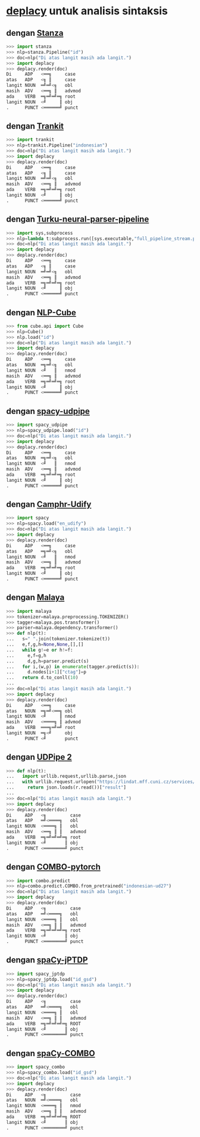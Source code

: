 # [deplacy](https://koichiyasuoka.github.io/deplacy/) untuk analisis sintaksis

## dengan [Stanza](https://stanfordnlp.github.io/stanza)

```py
>>> import stanza
>>> nlp=stanza.Pipeline("id")
>>> doc=nlp("Di atas langit masih ada langit.")
>>> import deplacy
>>> deplacy.render(doc)
Di     ADP   <══╗     case
atas   ADP   <╗ ║     case
langit NOUN  ═╝═╝<╗   obl
masih  ADV   <══╗ ║   advmod
ada    VERB  ═╗═╝═╝═╗ root
langit NOUN  <╝     ║ obj
.      PUNCT <══════╝ punct
```

## dengan [Trankit](https://github.com/nlp-uoregon/trankit)

```py
>>> import trankit
>>> nlp=trankit.Pipeline("indonesian")
>>> doc=nlp("Di atas langit masih ada langit.")
>>> import deplacy
>>> deplacy.render(doc)
Di     ADP   <══╗     case
atas   ADP   <╗ ║     case
langit NOUN  ═╝═╝<╗   obl
masih  ADV   <══╗ ║   advmod
ada    VERB  ═╗═╝═╝═╗ root
langit NOUN  <╝     ║ obj
.      PUNCT <══════╝ punct
```

## dengan [Turku-neural-parser-pipeline](https://turkunlp.org/Turku-neural-parser-pipeline/)

```py
>>> import sys,subprocess
>>> nlp=lambda t:subprocess.run([sys.executable,"full_pipeline_stream.py","--gpu","-1","--conf","models_id_gsd/pipelines.yaml"],cwd="Turku-neural-parser-pipeline",input=t,encoding="utf-8",stdout=subprocess.PIPE).stdout
>>> doc=nlp("Di atas langit masih ada langit.")
>>> import deplacy
>>> deplacy.render(doc)
Di     ADP   <══╗     case
atas   ADP   <╗ ║     case
langit NOUN  ═╝═╝<╗   obl
masih  ADV   <══╗ ║   advmod
ada    VERB  ═╗═╝═╝═╗ root
langit NOUN  <╝     ║ obj
.      PUNCT <══════╝ punct
```

## dengan [NLP-Cube](https://github.com/Adobe/NLP-Cube)

```py
>>> from cube.api import Cube
>>> nlp=Cube()
>>> nlp.load("id")
>>> doc=nlp("Di atas langit masih ada langit.")
>>> import deplacy
>>> deplacy.render(doc)
Di     ADP   <══╗     case
atas   NOUN  ═╗═╝<╗   obl
langit NOUN  <╝   ║   nmod
masih  ADV   <══╗ ║   advmod
ada    VERB  ═╗═╝═╝═╗ root
langit NOUN  <╝     ║ obj
.      PUNCT <══════╝ punct
```

## dengan [spacy-udpipe](https://github.com/TakeLab/spacy-udpipe)

```py
>>> import spacy_udpipe
>>> nlp=spacy_udpipe.load("id")
>>> doc=nlp("Di atas langit masih ada langit.")
>>> import deplacy
>>> deplacy.render(doc)
Di     ADP   <══╗     case
atas   NOUN  ═╗═╝<╗   obl
langit NOUN  <╝   ║   nmod
masih  ADV   <══╗ ║   advmod
ada    VERB  ═╗═╝═╝═╗ root
langit NOUN  <╝     ║ obj
.      PUNCT <══════╝ punct
```

## dengan [Camphr-Udify](https://camphr.readthedocs.io/en/latest/notes/udify.html)

```py
>>> import spacy
>>> nlp=spacy.load("en_udify")
>>> doc=nlp("Di atas langit masih ada langit.")
>>> import deplacy
>>> deplacy.render(doc)
Di     ADP   <══╗     case
atas   ADP   ═╗═╝<╗   obl
langit NOUN  <╝   ║   nmod
masih  ADV   <══╗ ║   advmod
ada    VERB  ═╗═╝═╝═╗ root
langit NOUN  <╝     ║ obj
.      PUNCT <══════╝ punct
```

## dengan [Malaya](https://malaya.readthedocs.io/)

```py
>>> import malaya
>>> tokenizer=malaya.preprocessing.TOKENIZER()
>>> tagger=malaya.pos.transformer()
>>> parser=malaya.dependency.transformer()
>>> def nlp(t):
...   s=" ".join(tokenizer.tokenize(t))
...   e,f,g,h=None,None,[],[]
...   while g!=e or h!=f:
...     e,f=g,h
...     d,g,h=parser.predict(s)
...   for i,(w,p) in enumerate(tagger.predict(s)):
...     d.nodes[i+1]["ctag"]=p
...   return d.to_conll(10)
...
>>> doc=nlp("Di atas langit masih ada langit.")
>>> import deplacy
>>> deplacy.render(doc)
Di     ADP   <══╗     case
atas   NOUN  ═╗═╝<══╗ obl
langit NOUN  <╝     ║ nmod
masih  ADV   <════╗ ║ advmod
ada    VERB  ═══╗═╝═╝ root
langit NOUN  ═╗<╝     obj
.      PUNCT <╝       punct
```

## dengan [UDPipe 2](http://ufal.mff.cuni.cz/udpipe/2)

```py
>>> def nlp(t):
...   import urllib.request,urllib.parse,json
...   with urllib.request.urlopen("https://lindat.mff.cuni.cz/services/udpipe/api/process?model=id&tokenizer&tagger&parser&data="+urllib.parse.quote(t)) as r:
...     return json.loads(r.read())["result"]
...
>>> doc=nlp("Di atas langit masih ada langit.")
>>> import deplacy
>>> deplacy.render(doc)
Di     ADP   <╗         case
atas   ADP   ═╝<════╗   obl
langit NOUN  <════╗ ║   obl
masih  ADV   <══╗ ║ ║   advmod
ada    VERB  ═╗═╝═╝═╝═╗ root
langit NOUN  <╝       ║ obj
.      PUNCT <════════╝ punct
```

## dengan [COMBO-pytorch](https://gitlab.clarin-pl.eu/syntactic-tools/combo)

```py
>>> import combo.predict
>>> nlp=combo.predict.COMBO.from_pretrained("indonesian-ud27")
>>> doc=nlp("Di atas langit masih ada langit.")
>>> import deplacy
>>> deplacy.render(doc)
Di     ADP   <╗         case
atas   ADP   ═╝<════╗   obl
langit NOUN  <════╗ ║   obl
masih  ADV   <══╗ ║ ║   advmod
ada    VERB  ═╗═╝═╝═╝═╗ root
langit NOUN  <╝       ║ obj
.      PUNCT <════════╝ punct
```

## dengan [spaCy-jPTDP](https://github.com/KoichiYasuoka/spaCy-jPTDP)

```py
>>> import spacy_jptdp
>>> nlp=spacy_jptdp.load("id_gsd")
>>> doc=nlp("Di atas langit masih ada langit.")
>>> import deplacy
>>> deplacy.render(doc)
Di     ADP   <╗         case
atas   ADP   ═╝<════╗   obl
langit NOUN  <════╗ ║   obl
masih  ADV   <══╗ ║ ║   advmod
ada    VERB  ═╗═╝═╝═╝═╗ ROOT
langit NOUN  <╝       ║ obj
.      PUNCT <════════╝ punct
```

## dengan [spaCy-COMBO](https://github.com/KoichiYasuoka/spaCy-COMBO)

```py
>>> import spacy_combo
>>> nlp=spacy_combo.load("id_gsd")
>>> doc=nlp("Di atas langit masih ada langit.")
>>> import deplacy
>>> deplacy.render(doc)
Di     ADP   <╗         case
atas   NOUN  ═╝<════╗   obl
langit NOUN  <════╗ ║   nmod
masih  ADV   <══╗ ║ ║   advmod
ada    VERB  ═╗═╝═╝═╝═╗ ROOT
langit NOUN  <╝       ║ obj
.      PUNCT <════════╝ punct
```

